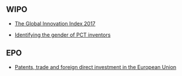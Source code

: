 ## WIPO
* [The Global Innovation Index 2017](http://www.wipo.int/edocs/pubdocs/en/wipo_pub_gii_2017.pdf)

* [Identifying the gender of PCT inventors](http://www.wipo.int/edocs/pubdocs/en/wipo_pub_econstat_wp_33.pdf)

## EPO
* [Patents, trade and foreign direct
investment in the European Union](http://www.epo.org/service-support/publications.html?pubid=122#tab2)